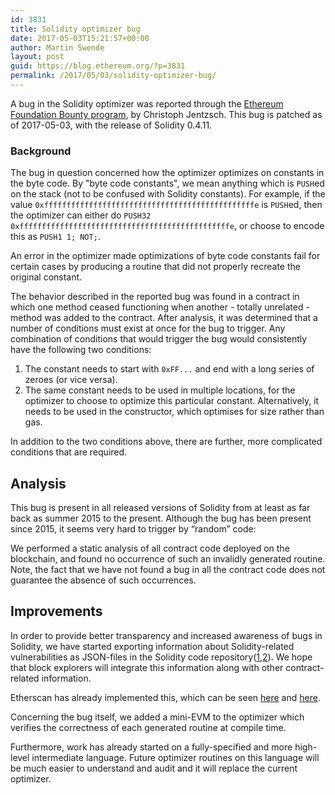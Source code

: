 ```yaml
---
id: 3831
title: Solidity optimizer bug
date: 2017-05-03T15:21:57+00:00
author: Martin Swende
layout: post
guid: https://blog.ethereum.org/?p=3831
permalink: /2017/05/03/solidity-optimizer-bug/
---
```

A bug in the Solidity optimizer was reported through the <a href="https://bounty.ethereum.org/" target="_blank">Ethereum Foundation Bounty program</a>, by Christoph Jentzsch. This bug is patched as of 2017-05-03, with the release of Solidity 0.4.11.
<h3 id="background" class="part" data-startline="5" data-endline="5">Background</h3>
<p class="part" data-startline="7" data-endline="7">The bug in question concerned how the optimizer optimizes on constants in the byte code. By "byte code constants", we mean anything which is <code>PUSH</code>ed on the stack (not to be confused with Solidity constants). For example, if the value <code>0xfffffffffffffffffffffffffffffffffffffffffffffffe</code> is <code>PUSH</code>ed, then the optimizer can either do <code>PUSH32 0xfffffffffffffffffffffffffffffffffffffffffffffffe</code>, or choose to encode this as <code>PUSH1 1; NOT;</code>.</p>
<p class="part" data-startline="9" data-endline="9">An error in the optimizer made optimizations of byte code constants fail for certain cases by producing a routine that did not properly recreate the original constant.</p>
<p class="part" data-startline="11" data-endline="11">The behavior described in the reported bug was found in a contract in which one method ceased functioning when another - totally unrelated - method was added to the contract. After analysis, it was determined that a number of conditions must exist at once for the bug to trigger. Any combination of conditions that would trigger the bug would consistently have the following two conditions:</p>

<ol class="part" data-startline="13" data-endline="15">
 	<li class="" data-startline="13" data-endline="13">The constant needs to start with <code>0xFF...</code> and end with a long series of zeroes (or vice versa).</li>
 	<li class="" data-startline="14" data-endline="15">The same constant needs to be used in multiple locations, for the optimizer to choose to optimize this particular constant. Alternatively, it needs to be used in the constructor, which optimises for size rather than gas.</li>
</ol>
<p class="part" data-startline="16" data-endline="16">In addition to the two conditions above, there are further, more complicated conditions that are required.</p>

<h2 id="analysis" class="part" data-startline="18" data-endline="18">Analysis</h2>
<p class="part" data-startline="20" data-endline="20">This bug is present in all released versions of Solidity from at least as far back as summer 2015 to the present. Although the bug has been present since 2015, it seems very hard to trigger by “random” code:</p>
<p class="part" data-startline="22" data-endline="22">We performed a static analysis of all contract code deployed on the blockchain, and found no occurrence of such an invalidly generated routine. Note, the fact that we have not found a bug in all the contract code does not guarantee the absence of such occurrences.</p>

<h2 id="improvements" class="part" data-startline="24" data-endline="24">Improvements</h2>
<p class="part" data-startline="26" data-endline="26">In order to provide better transparency and increased awareness of bugs in Solidity, we have started exporting information about Solidity-related vulnerabilities as JSON-files in the Solidity code repository(<a href="https://github.com/ethereum/solidity/blob/develop/docs/bugs.json">1</a>,<a href="https://github.com/ethereum/solidity/blob/develop/docs/bugs_by_version.json">2</a>). We hope that block explorers will integrate this information along with other contract-related information.</p>
<p class="part" data-startline="28" data-endline="28">Etherscan has already implemented this, which can be seen <a href="https://etherscan.io/address/0x83b5c924b74e0dc12386fa110c28faa1efedb07b#code" target="_blank">here</a> and <a href="https://etherscan.io/contractsVerified" target="_blank">here</a>.</p>
<p class="part" data-startline="30" data-endline="30">Concerning the bug itself, we added a mini-EVM to the optimizer which verifies the correctness of each generated routine at compile time.</p>
<p class="part" data-startline="32" data-endline="32">Furthermore, work has already started on a fully-specified and more high-level intermediate language. Future optimizer routines on this language will be much easier to understand and audit and it will replace the current optimizer.</p>